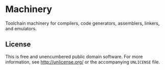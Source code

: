 Machinery
=========

Toolchain machinery for compilers, code generators, assemblers, linkers, and
emulators.

License
-------

This is free and unencumbered public domain software. For more information,
see <http://unlicense.org/> or the accompanying `UNLICENSE` file.
